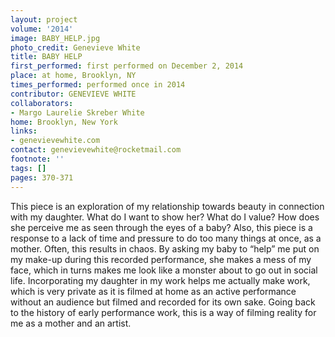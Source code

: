 ```yaml
---
layout: project
volume: '2014'
image: BABY_HELP.jpg
photo_credit: Genevieve White
title: BABY HELP
first_performed: first performed on December 2, 2014
place: at home, Brooklyn, NY
times_performed: performed once in 2014
contributor: GENEVIEVE WHITE
collaborators:
- Margo Laurelie Skreber White
home: Brooklyn, New York
links:
- genevievewhite.com
contact: genevievewhite@rocketmail.com
footnote: ''
tags: []
pages: 370-371
---
```


This piece is an exploration of my relationship towards beauty in connection with my daughter. What do I want to show her? What do I value? How does she perceive me as seen through the eyes of a baby? Also, this piece is a response to a lack of time and pressure to do too many things at once, as a mother. Often, this results in chaos. By asking my baby to “help” me put on my make-up during this recorded performance, she makes a mess of my face, which in turns makes me look like a monster about to go out in social life. Incorporating my daughter in my work helps me actually make work, which is very private as it is filmed at home as an active performance without an audience but filmed and recorded for its own sake. Going back to the history of early performance work, this is a way of filming reality for me as a mother and an artist.
